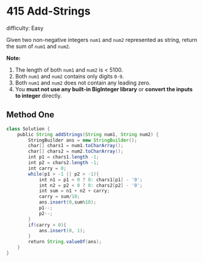 # 415 Add-Strings

difficulty: Easy

<style>
        section pre{
          background-color: #eee;
          border: 1px solid #ddd;
          padding:10px;
          border-radius: 5px;
        }
      </style>
<section>
<div><p>Given two non-negative integers <code>num1</code> and <code>num2</code> represented as string, return the sum of <code>num1</code> and <code>num2</code>.</p>
<p><b>Note:</b>
</p><ol>
<li>The length of both <code>num1</code> and <code>num2</code> is &lt; 5100.</li>
<li>Both <code>num1</code> and <code>num2</code> contains only digits <code>0-9</code>.</li>
<li>Both <code>num1</code> and <code>num2</code> does not contain any leading zero.</li>
<li>You <b>must not use any built-in BigInteger library</b> or <b>convert the inputs to integer</b> directly.</li>
</ol>
<p></p></div></section>
 
 ## Method One 
 
``` Java
class Solution {
    public String addStrings(String num1, String num2) {
        StringBuilder ans = new StringBuilder();
        char[] chars1 = num1.toCharArray();
        char[] chars2 = num2.toCharArray();
        int p1 = chars1.length -1;
        int p2 = chars2.length -1;
        int carry = 0;
        while(p1 > -1 || p2 > -1){
            int n1 = p1 < 0 ? 0: chars1[p1] - '0';
            int n2 = p2 < 0 ? 0: chars2[p2] - '0';
            int sum = n1 + n2 + carry;
            carry = sum/10;
            ans.insert(0,sum%10);
            p1--;
            p2--;
        }
        if(carry > 0){
            ans.insert(0, 1);
        }
        return String.valueOf(ans);
    }
}
​
```
